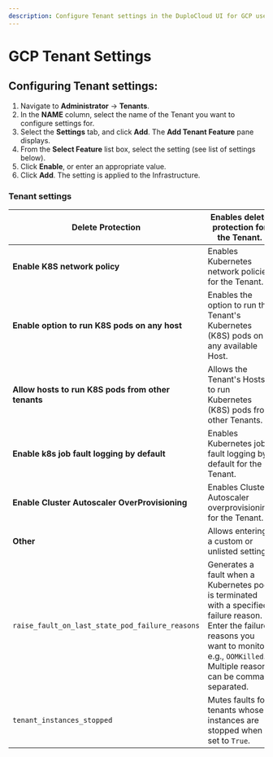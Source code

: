 ```yaml
---
description: Configure Tenant settings in the DuploCloud UI for GCP users
---
```


# GCP Tenant Settings

## Configuring Tenant settings:&#x20;

1. Navigate to **Administrator** -> **Tenants**.
2. In the **NAME** column, select the name of the Tenant you want to configure settings for.&#x20;
3. Select the **Settings** tab, and click **Add**. The **Add Tenant Feature** pane displays.
4. From the **Select Feature** list box, select the setting (see list of settings below).&#x20;
5. Click **Enable**, or enter an appropriate value.&#x20;
6. Click **Add**. The setting is applied to the Infrastructure.&#x20;

### Tenant settings

| **Delete Protection**                              | Enables delete protection for the Tenant.                                                                                                                                                         |
| -------------------------------------------------- | ------------------------------------------------------------------------------------------------------------------------------------------------------------------------------------------------- |
| **Enable K8S network policy**                      | Enables Kubernetes network policies for the Tenant.                                                                                                                                               |
| **Enable option to run K8S pods on any host**      | Enables the option to run the Tenant's Kubernetes (K8S) pods on any available Host.                                                                                                               |
| **Allow hosts to run K8S pods from other tenants** | Allows the Tenant's Hosts to run Kubernetes (K8S) pods from other Tenants.                                                                                                                        |
| **Enable k8s job fault logging by default**        | Enables Kubernetes job fault logging by default for the Tenant.                                                                                                                                   |
| **Enable Cluster Autoscaler OverProvisioning**     | Enables Cluster Autoscaler overprovisioning for the Tenant.                                                                                                                                       |
| **Other**                                          | Allows entering a custom or unlisted setting.                                                                                                                                                     |
| `raise_fault_on_last_state_pod_failure_reasons`    | Generates a fault when a Kubernetes pod is terminated with a specified failure reason. Enter the failure reasons you want to monitor, e.g., `OOMKilled`. Multiple reasons can be comma-separated. |
| `tenant_instances_stopped`                         | Mutes faults for tenants whose instances are stopped when set to `True`.                                                                                                                          |


